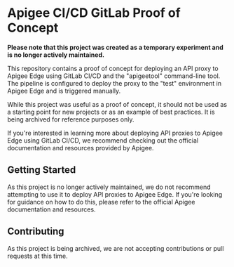 # Apigee CI/CD GitLab Proof of Concept

**Please note that this project was created as a temporary experiment and is no longer actively maintained.**

This repository contains a proof of concept for deploying an API proxy to Apigee Edge using GitLab CI/CD and the "apigeetool" command-line tool. The pipeline is configured to deploy the proxy to the "test" environment in Apigee Edge and is triggered manually.

While this project was useful as a proof of concept, it should not be used as a starting point for new projects or as an example of best practices. It is being archived for reference purposes only.

If you're interested in learning more about deploying API proxies to Apigee Edge using GitLab CI/CD, we recommend checking out the official documentation and resources provided by Apigee.

## Getting Started

As this project is no longer actively maintained, we do not recommend attempting to use it to deploy API proxies to Apigee Edge. If you're looking for guidance on how to do this, please refer to the official Apigee documentation and resources.

## Contributing

As this project is being archived, we are not accepting contributions or pull requests at this time.
